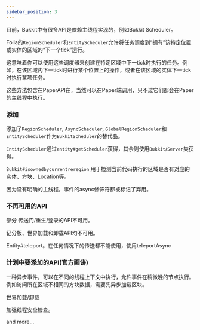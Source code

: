 ```yaml
---
sidebar_position: 3
---
```


目前，Bukkit中有很多API是依赖主线程实现的，例如Bukkit Scheduler。

Folia的`RegionScheduler`和`EntityScheduler`允许将任务调度到“拥有”该特定位置或实体的区域的“下一个tick”运行。

这意味着你可以使用这些调度器来创建在特定区域中下一tick时执行的任务。例如，在该区域内下一tick时进行某个位置上的操作，或者在该区域的实体下一tick时执行某项任务。

这些方法包含在PaperAPI在，当然可以在Paper端调用，只不过它们都会在Paper的主线程中执行。

### 添加

添加了`RegionScheduler`, `AsyncScheduler`, `GlobalRegionScheduler`和`EntityScheduler`作为`BukkitScheduler`的替代品。

`EntityScheduler`通过`entity#getScheduler`获得，其余则使用`Bukkit`/`Server`类获得。

`Bukkit#isownedbycurrentreregion` 用于检测当前代码执行的区域是否有对应的实体、方块、Location等。

因为没有明确的主线程，事件的async修饰符都被标记了弃用。

### 不再可用的API

部分 传送门/重生/登录的API不可用。

记分板、世界加载和卸载API均不可用。

Entity#teleport。在任何情况下的传送都不能使用，使用teleportAsync

### 计划中要添加的API(官方画饼)

一种异步事件，可以在不同的线程上下文中执行，允许事件在稍微晚的节点执行。例如访问所在区域不相同的方块数据，需要先异步加载区块。

世界加载/卸载

加强线程安全检查。

and more...
